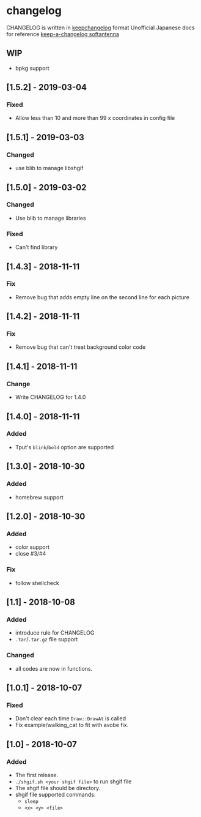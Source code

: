 # changelog

CHANGELOG is written in [keepchangelog](https://keepachangelog.com/en/1.0.0/) format
Unofficial Japanese docs for reference [keep-a-changelog softantenna](https://www.softantenna.com/wp/software/keep-a-changeloag/)

## WIP
  - bpkg support

## [1.5.2] - 2019-03-04
### Fixed
  * Allow less than 10 and more than 99 x coordinates in config file

## [1.5.1] - 2019-03-03
### Changed
  * use blib to manage libshgif

## [1.5.0] - 2019-03-02
### Changed
  * Use blib to manage libraries

### Fixed
  * Can't find library

## [1.4.3] - 2018-11-11
### Fix
  - Remove bug that adds empty line on the second line for each picture

## [1.4.2] - 2018-11-11
### Fix
  - Remove bug that can't treat background color code

## [1.4.1] - 2018-11-11
### Change
  - Write CHANGELOG for 1.4.0
## [1.4.0] - 2018-11-11
### Added
  - Tput's `blink`/`bold` option are supported

## [1.3.0] - 2018-10-30
### Added
  - homebrew support

## [1.2.0] - 2018-10-30
### Added
  - color support
  - close #3/#4
### Fix
  - follow shellcheck

## [1.1] - 2018-10-08
### Added
  - introduce rule for CHANGELOG
  - `.tar`/`.tar.gz` file support
### Changed
  - all codes are now in functions.


## [1.0.1] - 2018-10-07
### Fixed
  - Don't clear each time `Draw::DrawAt` is called
  - Fix example/walking_cat to fit with avobe fix.

## [1.0] - 2018-10-07
### Added
  - The first release.
  - `./shgif.sh <your shgif file>` to run shgif file
  - The shgif file should be directory.
  - shgif file supported commands:
    - `sleep`
    - `<x> <y> <file>`
